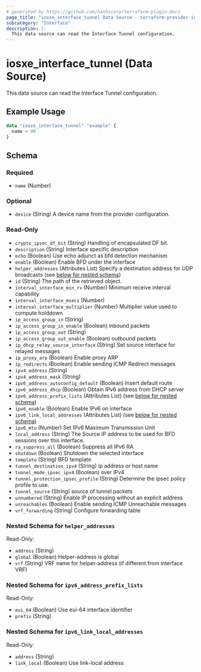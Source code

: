 ```yaml
---
# generated by https://github.com/hashicorp/terraform-plugin-docs
page_title: "iosxe_interface_tunnel Data Source - terraform-provider-iosxe"
subcategory: "Interface"
description: |-
  This data source can read the Interface Tunnel configuration.
---
```


# iosxe_interface_tunnel (Data Source)

This data source can read the Interface Tunnel configuration.

## Example Usage

```terraform
data "iosxe_interface_tunnel" "example" {
  name = 90
}
```

<!-- schema generated by tfplugindocs -->
## Schema

### Required

- `name` (Number)

### Optional

- `device` (String) A device name from the provider configuration.

### Read-Only

- `crypto_ipsec_df_bit` (String) Handling of encapsulated DF bit.
- `description` (String) Interface specific description
- `echo` (Boolean) Use echo adjunct as bfd detection mechanism
- `enable` (Boolean) Enable BFD under the interface
- `helper_addresses` (Attributes List) Specify a destination address for UDP broadcasts (see [below for nested schema](#nestedatt--helper_addresses))
- `id` (String) The path of the retrieved object.
- `interval_interface_min_rx` (Number) Minimum receive interval capability
- `interval_interface_msecs` (Number)
- `interval_interface_multiplier` (Number) Multiplier value used to compute holddown
- `ip_access_group_in` (String)
- `ip_access_group_in_enable` (Boolean) inbound packets
- `ip_access_group_out` (String)
- `ip_access_group_out_enable` (Boolean) outbound packets
- `ip_dhcp_relay_source_interface` (String) Set source interface for relayed messages
- `ip_proxy_arp` (Boolean) Enable proxy ARP
- `ip_redirects` (Boolean) Enable sending ICMP Redirect messages
- `ipv4_address` (String)
- `ipv4_address_mask` (String)
- `ipv6_address_autoconfig_default` (Boolean) Insert default route
- `ipv6_address_dhcp` (Boolean) Obtain IPv6 address from DHCP server
- `ipv6_address_prefix_lists` (Attributes List) (see [below for nested schema](#nestedatt--ipv6_address_prefix_lists))
- `ipv6_enable` (Boolean) Enable IPv6 on interface
- `ipv6_link_local_addresses` (Attributes List) (see [below for nested schema](#nestedatt--ipv6_link_local_addresses))
- `ipv6_mtu` (Number) Set IPv6 Maximum Transmission Unit
- `local_address` (String) The Source IP address to be used for BFD sessions over this interface.
- `ra_suppress_all` (Boolean) Suppress all IPv6 RA
- `shutdown` (Boolean) Shutdown the selected interface
- `template` (String) BFD template
- `tunnel_destination_ipv4` (String) ip address or host name
- `tunnel_mode_ipsec_ipv4` (Boolean) over IPv4
- `tunnel_protection_ipsec_profile` (String) Determine the ipsec policy profile to use.
- `tunnel_source` (String) source of tunnel packets
- `unnumbered` (String) Enable IP processing without an explicit address
- `unreachables` (Boolean) Enable sending ICMP Unreachable messages
- `vrf_forwarding` (String) Configure forwarding table

<a id="nestedatt--helper_addresses"></a>
### Nested Schema for `helper_addresses`

Read-Only:

- `address` (String)
- `global` (Boolean) Helper-address is global
- `vrf` (String) VRF name for helper-address (if different from interface VRF)


<a id="nestedatt--ipv6_address_prefix_lists"></a>
### Nested Schema for `ipv6_address_prefix_lists`

Read-Only:

- `eui_64` (Boolean) Use eui-64 interface identifier
- `prefix` (String)


<a id="nestedatt--ipv6_link_local_addresses"></a>
### Nested Schema for `ipv6_link_local_addresses`

Read-Only:

- `address` (String)
- `link_local` (Boolean) Use link-local address
